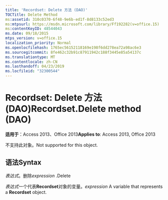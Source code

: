 ```yaml
---
title: 'Recordset: Delete 方法 (DAO)'
TOCTitle: Delete Method
ms:assetid: 310c0370-6f48-9e6b-ed1f-8d8133c52ed3
ms:mtpsurl: https://msdn.microsoft.com/library/Ff192282(v=office.15)
ms:contentKeyID: 48544043
ms.date: 09/18/2015
mtps_version: v=office.15
localization_priority: Normal
ms.openlocfilehash: 1765ec56152118169e198f6dd278ea72a98ac6e3
ms.sourcegitcommit: 8fe462c32b91c87911942c188f3445e85a54137c
ms.translationtype: MT
ms.contentlocale: zh-CN
ms.lasthandoff: 04/23/2019
ms.locfileid: "32300544"
---
```

# <a name="recordsetdelete-method-dao"></a><span data-ttu-id="8a4dd-102">Recordset: Delete 方法 (DAO)</span><span class="sxs-lookup"><span data-stu-id="8a4dd-102">Recordset.Delete method (DAO)</span></span>


<span data-ttu-id="8a4dd-103">**适用于**：Access 2013、Office 2013</span><span class="sxs-lookup"><span data-stu-id="8a4dd-103">**Applies to**: Access 2013, Office 2013</span></span>

<span data-ttu-id="8a4dd-104">不支持此对象。</span><span class="sxs-lookup"><span data-stu-id="8a4dd-104">Not supported for this object.</span></span>

## <a name="syntax"></a><span data-ttu-id="8a4dd-105">语法</span><span class="sxs-lookup"><span data-stu-id="8a4dd-105">Syntax</span></span>

<span data-ttu-id="8a4dd-106">*表达式*。删除</span><span class="sxs-lookup"><span data-stu-id="8a4dd-106">*expression* .Delete</span></span>

<span data-ttu-id="8a4dd-107">*表达式*一个代表**Recordset**对象的变量。</span><span class="sxs-lookup"><span data-stu-id="8a4dd-107">*expression* A variable that represents a **Recordset** object.</span></span>

